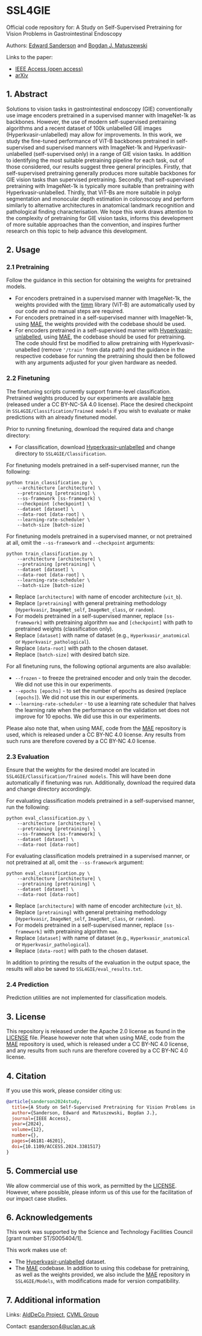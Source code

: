 # SSL4GIE
Official code repository for: A Study on Self-Supervised Pretraining for Vision Problems in Gastrointestinal Endoscopy

Authors: [Edward Sanderson](https://scholar.google.com/citations?user=ea4c7r0AAAAJ&hl=en&oi=ao) and [Bogdan J. Matuszewski](https://scholar.google.co.uk/citations?user=QlUO_oAAAAAJ&hl=en)

Links to the paper:
+ [IEEE Access (open access)](https://ieeexplore.ieee.org/document/10478725)
+ [arXiv](https://arxiv.org/abs/2401.06278)

## 1. Abstract

Solutions to vision tasks in gastrointestinal endoscopy (GIE) conventionally use image encoders pretrained in a supervised manner with ImageNet-1k as backbones. However, the use of modern self-supervised pretraining algorithms and a recent dataset of 100k unlabelled GIE images (Hyperkvasir-unlabelled) may allow for improvements. In this work, we study the fine-tuned performance of ViT-B backbones pretrained in self-supervised and supervised manners with ImageNet-1k and Hyperkvasir-unlabelled (self-supervised only) in a range of GIE vision tasks. In addition to identifying the most suitable pretraining pipeline for each task, out of those considered, our results suggest three general principles. Firstly, that self-supervised pretraining generally produces more suitable backbones for GIE vision tasks than supervised pretraining. Secondly, that self-supervised pretraining with ImageNet-1k is typically more suitable than pretraining with Hyperkvasir-unlabelled. Thirdly, that ViT-Bs are more suitable in polyp segmentation and monocular depth estimation in colonoscopy and perform similarly to alternative architectures in anatomical landmark recognition and pathological finding characterisation. We hope this work draws attention to the complexity of pretraining for GIE vision tasks, informs this development of more suitable approaches than the convention, and inspires further research on this topic to help advance this development.

## 2. Usage

### 2.1 Pretraining

Follow the guidance in this section for obtaining the weights for pretrained models.

+ For encoders pretrained in a supervised manner with ImageNet-1k, the weights provided with the [timm](https://timm.fast.ai/) library (ViT-B) are automatically used by our code and no manual steps are required.
+ For encoders pretrained in a self-supervised manner with ImageNet-1k, using [MAE](https://github.com/facebookresearch/mae), the weights provided with the codebase should be used.
+ For encoders pretrained in a self-supervised manner with [Hyperkvasir-unlabelled](https://datasets.simula.no/hyper-kvasir/), using [MAE](https://github.com/facebookresearch/mae), the codebase should be used for pretraining. The code should first be modified to allow pretraining with Hyperkvasir-unabelled (remove `'/train'` from data path) and the guidance in the respective codebase for running the pretraining should then be followed with any arguments adjusted for your given hardware as needed.

### 2.2 Finetuning

The finetuning scripts currently support frame-level classification. Pretrained weights produced by our experiments are available [here](https://drive.google.com/drive/folders/151BWqsjTV4PuGFxS20L0TpmUQ4DhhpU4?usp=sharing) (released under a CC BY-NC-SA 4.0 license). Place the desired checkpoint in `SSL4GIE/Classification/Trained models` if you wish to evaluate or make predictions with an already finetuned model.

Prior to running finetuning, download the required data and change directory:

+ For classification, download [Hyperkvasir-unlabelled](https://datasets.simula.no/hyper-kvasir/) and change directory to `SSL4GIE/Classification`.

For finetuning models pretrained in a self-supervised manner, run the following:
```
python train_classification.py \
    --architecture [architecture] \
    --pretraining [pretraining] \
    --ss-framework [ss-framework] \
    --checkpoint [checkpoint] \
    --dataset [dataset] \
    --data-root [data-root] \
    --learning-rate-scheduler \
    --batch-size [batch-size]
```
For finetuning models pretrained in a supervised manner, or not pretrained at all, omit the `--ss-framework` and `--checkpoint` arguments:
```
python train_classification.py \
    --architecture [architecture] \
    --pretraining [pretraining] \
    --dataset [dataset] \
    --data-root [data-root] \
    --learning-rate-scheduler \
    --batch-size [batch-size]
```

* Replace `[architecture]` with name of encoder architecture (`vit_b`).
* Replace `[pretraining]` with general pretraining methodology (`Hyperkvasir`, `ImageNet_self`, `ImageNet_class`, or `random`).
* For models pretrained in a self-supervised manner, replace `[ss-framework]` with pretraining algorithm `mae` and `[checkpoint]` with path to pretrained weights (classification only).
* Replace `[dataset]` with name of dataset (e.g., `Hyperkvasir_anatomical` or `Hyperkvasir_pathological`).
* Replace `[data-root]` with path to the chosen dataset.
* Replace `[batch-size]` with desired batch size.

For all finetuning runs, the following optional arguments are also available:
+ `--frozen` - to freeze the pretrained encoder and only train the decoder. We did not use this in our experiments.
+ `--epochs [epochs]` - to set the number of epochs as desired (replace `[epochs]`). We did not use this in our experiments.
+ `--learning-rate-scheduler` - to use a learning rate scheduler that halves the learning rate when the performance on the validation set does not improve for 10 epochs. We did use this in our experiments.

Please also note that, when using MAE, code from the [MAE](https://github.com/facebookresearch/mae) repository is used, which is released under a CC BY-NC 4.0 license. Any results from such runs are therefore covered by a CC BY-NC 4.0 license.

### 2.3 Evaluation

Ensure that the weights for the desired model are located in `SSL4GIE/Classification/Trained models`. This will have been done automatically if finetuning was run. Additionally, download the required data and change directory accordingly.

For evaluating classification models pretrained in a self-supervised manner, run the following:
```
python eval_classification.py \
    --architecture [architecture] \
    --pretraining [pretraining] \
    --ss-framework [ss-framework] \
    --dataset [dataset] \
    --data-root [data-root]
```
For evaluating classification models pretrained in a supervised manner, or not pretrained at all, omit the `--ss-framework` argument:
```
python eval_classification.py \
    --architecture [architecture] \
    --pretraining [pretraining] \
    --dataset [dataset] \
    --data-root [data-root]
```

* Replace `[architecture]` with name of encoder architecture (`vit_b`).
* Replace `[pretraining]` with general pretraining methodology (`Hyperkvasir`, `ImageNet_self`, `ImageNet_class`, or `random`).
* For models pretrained in a self-supervised manner, replace `[ss-framework]` with pretraining algorithm `mae`.
* Replace `[dataset]` with name of dataset (e.g., `Hyperkvasir_anatomical` or `Hyperkvasir_pathological`).
* Replace `[data-root]` with path to the chosen dataset.

In addition to printing the results of the evaluation in the output space, the results will also be saved to `SSL4GIE/eval_results.txt`.

### 2.4 Prediction

Prediction utilities are not implemented for classification models.

## 3. License

This repository is released under the Apache 2.0 license as found in the [LICENSE](https://github.com/ESandML/SSL4GIE/blob/main/LICENSE) file. Please however note that when using MAE, code from the [MAE](https://github.com/facebookresearch/mae) repository is used, which is released under a CC BY-NC 4.0 license, and any results from such runs are therefore covered by a CC BY-NC 4.0 license.

## 4. Citation

If you use this work, please consider citing us:
```bibtex
@article{sanderson2024study,
  title={A Study on Self-Supervised Pretraining for Vision Problems in Gastrointestinal Endoscopy},
  author={Sanderson, Edward and Matuszewski, Bogdan J.},
  journal={IEEE Access},
  year={2024},
  volume={12},
  number={},
  pages={46181-46201},
  doi={10.1109/ACCESS.2024.3381517}
}
```

## 5. Commercial use

We allow commercial use of this work, as permitted by the [LICENSE](https://github.com/ESandML/SSL4GIE/blob/main/LICENSE). However, where possible, please inform us of this use for the facilitation of our impact case studies.

## 6. Acknowledgements

This work was supported by the Science and Technology Facilities Council [grant number ST/S005404/1].

This work makes use of:
+ The [Hyperkvasir-unlabelled](https://datasets.simula.no/hyper-kvasir/) dataset.
+ The [MAE](https://github.com/facebookresearch/mae) codebase. In addition to using this codebase for pretraining, as well as the weights provided, we also include the [MAE](https://github.com/facebookresearch/mae) repository in `SSL4GIE/Models`, with modifications made for version compatibility.

## 7. Additional information

Links: [AIdDeCo Project](https://www.uclan.ac.uk/research/activity/machine-learning-cancer-detection), [CVML Group](https://www.uclan.ac.uk/research/activity/cvml)

Contact: esanderson4@uclan.ac.uk
